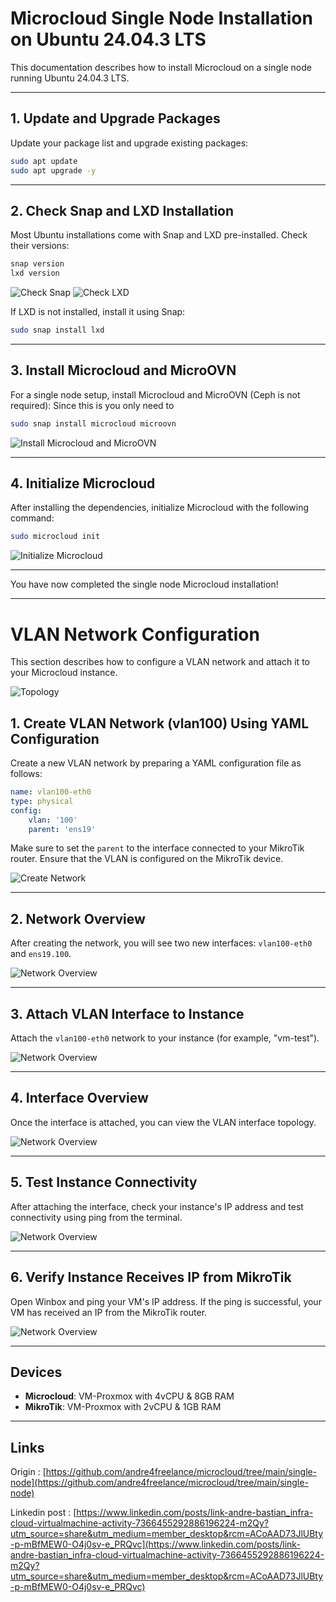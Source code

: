 # Microcloud Single Node Installation on Ubuntu 24.04.3 LTS

This documentation describes how to install Microcloud on a single node running Ubuntu 24.04.3 LTS.

---

## 1. Update and Upgrade Packages

Update your package list and upgrade existing packages:

```bash
sudo apt update
sudo apt upgrade -y
```

---

## 2. Check Snap and LXD Installation

Most Ubuntu installations come with Snap and LXD pre-installed. Check their versions:

```bash
snap version
lxd version
```

![Check Snap](images/snap-version.png)
![Check LXD](images/lxd-version.png)

If LXD is not installed, install it using Snap:

```bash
sudo snap install lxd
```

---

## 3. Install Microcloud and MicroOVN

For a single node setup, install Microcloud and MicroOVN (Ceph is not required):
Since this is you only need to
```bash
sudo snap install microcloud microovn
```

![Install Microcloud and MicroOVN](images/microcloud-and-microovn-install.png)

---

## 4. Initialize Microcloud

After installing the dependencies, initialize Microcloud with the following command:

```bash
sudo microcloud init
```

![Initialize Microcloud](images/microcloud-init.png)

---

You have now completed the single node Microcloud installation!

---

# VLAN Network Configuration

This section describes how to configure a VLAN network and attach it to your Microcloud instance.


![Topology](images/topology.png)

## 1. Create VLAN Network (vlan100) Using YAML Configuration

Create a new VLAN network by preparing a YAML configuration file as follows:

```yaml
name: vlan100-eth0
type: physical
config:
    vlan: '100'
    parent: 'ens19'
```

Make sure to set the `parent` to the interface connected to your MikroTik router. Ensure that the VLAN is configured on the MikroTik device.

![Create Network](images/create-network-vlan100.png)

---

## 2. Network Overview

After creating the network, you will see two new interfaces: `vlan100-eth0` and `ens19.100`.

![Network Overview](images/network-overview-1.png)

---

## 3. Attach VLAN Interface to Instance

Attach the `vlan100-eth0` network to your instance (for example, "vm-test").

![Network Overview](images/attach-network.png)

---

## 4. Interface Overview

Once the interface is attached, you can view the VLAN interface topology.

![Network Overview](images/network-overview-2.png)

---

## 5. Test Instance Connectivity

After attaching the interface, check your instance's IP address and test connectivity using ping from the terminal.

![Network Overview](images/vm-overview.png)

---

## 6. Verify Instance Receives IP from MikroTik

Open Winbox and ping your VM's IP address. If the ping is successful, your VM has received an IP from the MikroTik router.

![Network Overview](images/ping-from-mikrotik-to-vm.png)

---

## Devices

- **Microcloud**: VM-Proxmox with 4vCPU & 8GB RAM
- **MikroTik**: VM-Proxmox with 2vCPU & 1GB RAM

---

## Links

Origin : 
[https://github.com/andre4freelance/microcloud/tree/main/single-node](https://github.com/andre4freelance/microcloud/tree/main/single-node)

Linkedin post : 
[https://www.linkedin.com/posts/link-andre-bastian_infra-cloud-virtualmachine-activity-7366455292886196224-m2Qy?utm_source=share&utm_medium=member_desktop&rcm=ACoAAD73JlUBty-p-mBfMEW0-O4j0sv-e_PRQvc](https://www.linkedin.com/posts/link-andre-bastian_infra-cloud-virtualmachine-activity-7366455292886196224-m2Qy?utm_source=share&utm_medium=member_desktop&rcm=ACoAAD73JlUBty-p-mBfMEW0-O4j0sv-e_PRQvc)